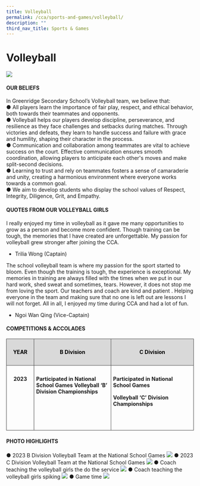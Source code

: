 ```yaml
---
title: Volleyball
permalink: /cca/sports-and-games/volleyball/
description: ""
third_nav_title: Sports & Games
---
```

# Volleyball

![](/images/Volleyball2023/volleyball_1.jpeg)

#### **OUR BELIEFS**

In Greenridge Secondary School’s Volleyball team, we believe that:<br>
●	All players learn the importance of fair play, respect, and ethical behavior, both towards their teammates and opponents.<br>
●	Volleyball helps our players develop discipline, perseverance, and resilience as they face challenges and setbacks during matches. Through victories and defeats, they learn to handle success and failure with grace and humility, shaping their character in the process.<br>
●	Communication and collaboration among teammates are vital to achieve success on the court. Effective communication ensures smooth coordination, allowing players to anticipate each other's moves and make split-second decisions.<br>
●	Learning to trust and rely on teammates fosters a sense of camaraderie and unity, creating a harmonious environment where everyone works towards a common goal.<br>
●	We aim to develop students who display the school values of Respect, Integrity, Diligence, Grit, and Empathy.<br>

#### QUOTES FROM OUR VOLLEYBALL GIRLS 
I really enjoyed my time in volleyball as it gave me many opportunities to grow as a person and become more confident. Though training can be tough, the memories that I have created are unforgettable. My passion for volleyball grew stronger after joining the CCA.<br>
-	Trilia Wong (Captain)<br>

The school volleyball team is where my passion for the sport started to bloom. Even though the training is tough, the experience is exceptional. My memories in training are always filled with the times when we put in our hard work, shed sweat and sometimes, tears. However, it does not stop me from loving the sport. Our teachers and coach are kind and patient . Helping everyone in the team and making sure that no one is left out are lessons I will not forget. All in all, I enjoyed my time during CCA and had a lot of fun.<br>
-	Ngoi Wan Qing (Vice-Captain)<br>

#### COMPETITIONS &amp; ACCOLADES
<!-- /\* Font Definitions \*/ @font-face {font-family:"Cambria Math"; panose-1:2 4 5 3 5 4 6 3 2 4; mso-font-charset:0; mso-generic-font-family:roman; mso-font-pitch:variable; mso-font-signature:-536869121 1107305727 33554432 0 415 0;} /\* Style Definitions \*/ p.MsoNormal, li.MsoNormal, div.MsoNormal {mso-style-unhide:no; mso-style-qformat:yes; mso-style-parent:""; margin:0cm; line-height:115%; mso-pagination:widow-orphan; font-size:11.0pt; font-family:"Arial",sans-serif; mso-fareast-font-family:Arial; mso-ansi-language:EN;} .MsoChpDefault {mso-style-type:export-only; mso-default-props:yes; font-family:"Arial",sans-serif; mso-ascii-font-family:Arial; mso-fareast-font-family:Arial; mso-hansi-font-family:Arial; mso-bidi-font-family:Arial; mso-font-kerning:0pt; mso-ligatures:none; mso-ansi-language:EN;} .MsoPapDefault {mso-style-type:export-only; line-height:115%;} @page WordSection1 {size:612.0pt 792.0pt; margin:72.0pt 72.0pt 72.0pt 72.0pt; mso-header-margin:36.0pt; mso-footer-margin:36.0pt; mso-paper-source:0;} div.WordSection1 {page:WordSection1;} -->

<table style="border-collapse:collapse;mso-table-layout-alt:fixed;border:none;
 mso-yfti-tbllook:1536;mso-padding-alt:0cm 5.4pt 0cm 5.4pt;mso-border-insideh:
 cell-none;mso-border-insidev:cell-none" width="624" cellpadding="0" cellspacing="0" border="1" class="MsoNormalTable"><tbody><tr style="mso-yfti-irow:0;mso-yfti-firstrow:yes;height:27.75pt"><td style="width:60.0pt;border:solid #444444 1.0pt;
  mso-border-alt:solid #444444 .75pt;background:#D9D9D9;padding:8.0pt 4.0pt 8.0pt 4.0pt;
  height:27.75pt" valign="top" width="80"><p style="text-align:center;line-height:normal" align="center" class="MsoNormal"><b style="mso-bidi-font-weight:normal"><span style="font-size:10.5pt;
  color:black;mso-color-alt:windowtext" lang="EN">YEAR</span></b><span style="font-size:12.0pt" lang="EN"></span></p></td><td style="width:194.25pt;border:solid #444444 1.0pt;
  border-left:none;mso-border-left-alt:solid #444444 .75pt;mso-border-alt:solid #444444 .75pt;
  background:#D9D9D9;padding:8.0pt 4.0pt 8.0pt 4.0pt;height:27.75pt" valign="top" width="259"><p style="text-align:center;line-height:normal" align="center" class="MsoNormal"><b style="mso-bidi-font-weight:normal"><span style="font-size:10.5pt;
  color:black;mso-color-alt:windowtext" lang="EN">B Division</span></b><span style="font-size:12.0pt" lang="EN"></span></p></td><td style="width:213.75pt;border:solid #444444 1.0pt;
  border-left:none;mso-border-left-alt:solid #444444 .75pt;mso-border-alt:solid #444444 .75pt;
  background:#D9D9D9;padding:8.0pt 4.0pt 8.0pt 4.0pt;height:27.75pt" valign="top" width="285"><p style="text-align:center;line-height:normal" align="center" class="MsoNormal"><b style="mso-bidi-font-weight:normal"><span style="font-size:10.5pt;
  color:black;mso-color-alt:windowtext" lang="EN">C Division</span></b><span style="font-size:12.0pt" lang="EN"></span></p></td></tr><tr style="mso-yfti-irow:1;mso-yfti-lastrow:yes;height:62.25pt"><td style="width:60.0pt;border:solid #444444 1.0pt;
  border-top:none;mso-border-top-alt:solid #444444 .75pt;mso-border-alt:solid #444444 .75pt;
  padding:8.0pt 4.0pt 8.0pt 4.0pt;height:62.25pt" valign="top" width="80"><p style="text-align:center;line-height:normal" align="center" class="MsoNormal"><b style="mso-bidi-font-weight:normal"><span style="font-size:10.5pt" lang="EN">2023</span></b><span style="font-size:12.0pt" lang="EN"></span></p></td><td style="width:194.25pt;border-top:none;border-left:
  none;border-bottom:solid #444444 1.0pt;border-right:solid #444444 1.0pt;
  mso-border-top-alt:solid #444444 .75pt;mso-border-left-alt:solid #444444 .75pt;
  mso-border-alt:solid #444444 .75pt;padding:8.0pt 4.0pt 8.0pt 4.0pt;
  height:62.25pt" valign="top" width="259"><p style="line-height:normal" class="MsoNormal"><b style="mso-bidi-font-weight:
  normal"><span style="font-size:10.5pt" lang="EN">Participated in National School Games Volleyball ‘B’ Division Championships</span></b></p><p style="line-height:normal" class="MsoNormal"><span style="font-size:
  12.0pt" lang="EN">&nbsp;</span></p></td><td style="width:213.75pt;border-top:none;border-left:
  none;border-bottom:solid #444444 1.0pt;border-right:solid #444444 1.0pt;
  mso-border-top-alt:solid #444444 .75pt;mso-border-left-alt:solid #444444 .75pt;
  mso-border-alt:solid #444444 .75pt;padding:8.0pt 4.0pt 8.0pt 4.0pt;
  height:62.25pt" valign="top" width="285"><p style="line-height:normal" class="MsoNormal"><b style="mso-bidi-font-weight:
  normal"><span style="font-size:10.5pt" lang="EN">Participated in National School Games</span></b></p><p style="line-height:normal" class="MsoNormal"><b style="mso-bidi-font-weight:
  normal"><span style="font-size:10.5pt" lang="EN">Volleyball ‘C’ Division Championships</span></b></p><p style="line-height:normal" class="MsoNormal"><span style="font-size:
  12.0pt" lang="EN">&nbsp;</span></p></td></tr></tbody></table>
	
#### 	PHOTO HIGHLIGHTS

●	2023 B Division Volleyball Team at the National School Games
![](/images/VOLLEYBALL2023/volleyball_1.jpeg)
●	2023 C Division Volleyball Team at the National School Games
![](/images/VOLLEYBALL2023/volleyball_2.jpeg)
●	Coach teaching the volleyball girls the do the service
![](/images/VOLLEYBALL2023/volleyball_3.jpeg)
●	Coach teaching the volleyball girls spiking
![](/images/VOLLEYBALL2023/volleyball_4.jpeg)
●	Game time
![](/images/VOLLEYBALL2023/volleyball_5.jpeg)
